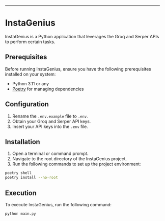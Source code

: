 ---

# InstaGenius

InstaGenius is a Python application that leverages the Groq and Serper APIs to perform certain tasks.

## Prerequisites

Before running InstaGenius, ensure you have the following prerequisites installed on your system:

- Python 3.11 or any
- [Poetry](https://python-poetry.org/docs/) for managing dependencies

## Configuration

1. Rename the `.env.example` file to `.env`.
2. Obtain your Groq and Serper API keys.
3. Insert your API keys into the `.env` file.

## Installation

1. Open a terminal or command prompt.
2. Navigate to the root directory of the InstaGenius project.
3. Run the following commands to set up the project environment:

```bash
poetry shell
poetry install --no-root
```

## Execution

To execute InstaGenius, run the following command:

```bash
python main.py
```
